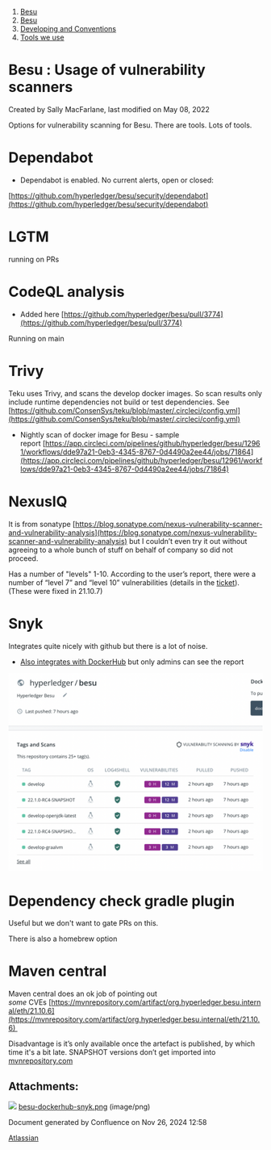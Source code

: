 1. [Besu](index.html)
2. [Besu](Besu_22151173.html)
3. [Developing and Conventions](Developing-and-Conventions_22153909.html)
4. [Tools we use](Tools-we-use_22154289.html)

# Besu : Usage of vulnerability scanners

Created by Sally MacFarlane, last modified on May 08, 2022

Options for vulnerability scanning for Besu. There are tools. Lots of tools. 

# Dependabot

- Dependabot is enabled. No current alerts, open or closed:

[https://github.com/hyperledger/besu/security/dependabot](https://github.com/hyperledger/besu/security/dependabot)

# LGTM

running on PRs

# CodeQL analysis

- Added here [https://github.com/hyperledger/besu/pull/3774](https://github.com/hyperledger/besu/pull/3774)

Running on main

# Trivy

Teku uses Trivy, and scans the develop docker images. So scan results only include runtime dependencies not build or test dependencies. See [https://github.com/ConsenSys/teku/blob/master/.circleci/config.yml](https://github.com/ConsenSys/teku/blob/master/.circleci/config.yml)

- Nightly scan of docker image for Besu - sample report [https://app.circleci.com/pipelines/github/hyperledger/besu/12961/workflows/dde97a21-0eb3-4345-8767-0d4490a2ee44/jobs/71864](https://app.circleci.com/pipelines/github/hyperledger/besu/12961/workflows/dde97a21-0eb3-4345-8767-0d4490a2ee44/jobs/71864)

# NexusIQ

It is from sonatype [https://blog.sonatype.com/nexus-vulnerability-scanner-and-vulnerability-analysis](https://blog.sonatype.com/nexus-vulnerability-scanner-and-vulnerability-analysis) but I couldn’t even try it out without agreeing to a whole bunch of stuff on behalf of company so did not proceed.

Has a number of "levels" 1-10. According to the user’s report, there were a number of “level 7” and “level 10” vulnerabilities (details in the [ticket](https://github.com/hyperledger/besu/issues/3229)). (These were fixed in 21.10.7)

# Snyk

Integrates quite nicely with github but there is a lot of noise. 

- [Also integrates with DockerHub](https://hub.docker.com/repository/docker/hyperledger/besu) but only admins can see the report

![](attachments/22155317/22155334.png?height=250)

# Dependency check gradle plugin

Useful but we don't want to gate PRs on this.

There is also a homebrew option

# Maven central

Maven central does an ok job of pointing out *some* CVEs [https://mvnrepository.com/artifact/org.hyperledger.besu.internal/eth/21.10.6](https://mvnrepository.com/artifact/org.hyperledger.besu.internal/eth/21.10.6) 

Disadvantage is it’s only available once the artefact is published, by which time it's a bit late. SNAPSHOT versions don’t get imported into [mvnrepository.com](http://mvnrepository.com)

## Attachments:

![](images/icons/bullet_blue.gif) [besu-dockerhub-snyk.png](attachments/22155317/22155334.png) (image/png)

Document generated by Confluence on Nov 26, 2024 12:58

[Atlassian](http://www.atlassian.com/)
